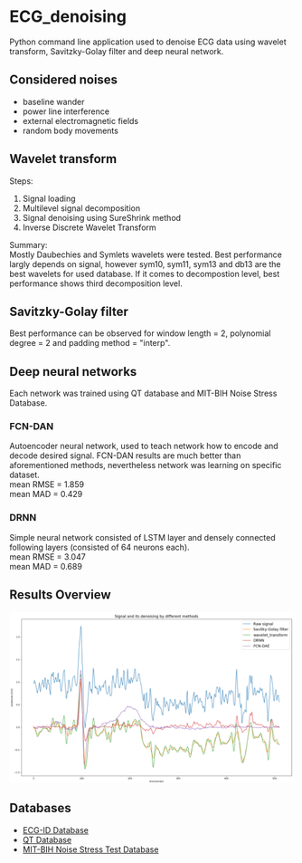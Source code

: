 # ECG_denoising
Python command line application used to denoise ECG data using wavelet transform, Savitzky-Golay filter and deep neural network.

## Considered noises
<ul>
  <li>baseline wander</li>
  <li>power line interference</li>
  <li>external electromagnetic fields</li>
  <li>random body movements</li>
</ul>

## Wavelet transform
Steps:
<ol>
  <li>Signal loading</li>
  <li>Multilevel signal decomposition</li>
  <li>Signal denoising using SureShrink method</li>
  <li>Inverse Discrete Wavelet Transform</li>
</ol>

Summary:<br>
Mostly Daubechies and Symlets wavelets were tested. Best performance largly depends on signal, however sym10, sym11, sym13 and db13 are the best wavelets for used database. If it comes to decompostion level, best performance shows third decomposition level.

## Savitzky-Golay filter
Best performance can be observed for window length = 2, polynomial degree = 2 and padding method = "interp".

## Deep neural networks
Each network was trained using QT database and MIT-BIH Noise Stress Database.

### FCN-DAN
Autoencoder neural network, used to teach network how to encode and decode desired signal.
FCN-DAN results are much better than aforementioned methods, nevertheless network was learning on specific dataset.
<br>mean RMSE = 1.859
<br>mean MAD = 0.429 

### DRNN
Simple neural network consisted of LSTM layer and densely connected following layers (consisted of 64 neurons each).
<br>mean RMSE = 3.047
<br>mean MAD = 0.689

## Results Overview
<img src="results/joint_results.png">

## Databases
<ul>
  <li><a href="https://physionet.org/content/ecgiddb/1.0.0/">ECG-ID Database</a></li>
  <li><a href="https://physionet.org/content/qtdb/1.0.0/">QT Database</a></li>
  <li><a href="https://physionet.org/content/nstdb/1.0.0/">MIT-BIH Noise Stress Test Database</a></li>
</ul>


  
